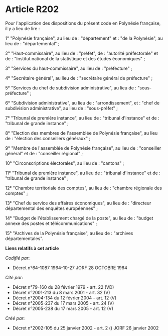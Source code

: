 # Article R202

Pour l'application des dispositions du présent code en Polynésie française, il y a lieu de lire :

1° "Polynésie française", au lieu de : "département" et : "de la Polynésie", au lieu de : "départemental" ;

2° "Haut-commissaire", au lieu de : "préfet", de : "autorité préfectorale" et de : "Institut national de la statistique et
des études économiques" ;

3° "Services du haut-commissaire", au lieu de : "préfecture" ;

4° "Secrétaire général", au lieu de : "secrétaire général de préfecture" ;

5° "Services du chef de subdivision administrative", au lieu de : "sous-préfecture" ;

6° "Subdivision administrative", au lieu de : "arrondissement", et : "chef de subdivision administrative", au lieu de :
"sous-préfet" ;

7° "Tribunal de première instance", au lieu de : "tribunal d'instance" et de : "tribunal de grande instance" ;

8° "Election des membres de l'assemblée de Polynésie française", au lieu de : "élection des conseillers généraux" ;

9° "Membre de l'assemblée de Polynésie française", au lieu de : "conseiller général" et de : "conseiller régional" ;

10° "Circonscriptions électorales", au lieu de : "cantons" ;

11° "Tribunal de première instance", au lieu de : "tribunal d'instance" et de : "tribunal de grande instance" ;

12° "Chambre territoriale des comptes", au lieu de : "chambre régionale des comptes" ;

13° "Chef du service des affaires économiques", au lieu de : "directeur départemental des enquêtes européennes" ;

14° "Budget de l'établissement chargé de la poste", au lieu de : "budget annexe des postes et télécommunications" ;

15° "Archives de la Polynésie française", au lieu de : "archives départementales".

**Liens relatifs à cet article**

_Codifié par_:

  - Décret n°64-1087 1964-10-27 JORF 28 OCTOBRE 1964

_Cité par_:

  - Décret n°79-160 du 28 février 1979 - art. 22 (VD)
  - Décret n°2001-213 du 8 mars 2001 - art. 32 (V)
  - Décret n°2004-134 du 12 février 2004 - art. 12 (V)
  - Décret n°2005-237 du 17 mars 2005 - art. 24 (V)
  - Décret n°2005-238 du 17 mars 2005 - art. 12 (V)

_Créé par_:

  - Décret n°2002-105 du 25 janvier 2002 - art. 2 () JORF 26 janvier 2002

